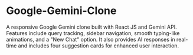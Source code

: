 # Google-Gemini-Clone
A responsive Google Gemini clone built with React JS and Gemini API. Features include query tracking, sidebar navigation, smooth typing-like animations, and a "New Chat" option. It also provides AI responses in real-time and includes four suggestion cards for enhanced user interaction.
